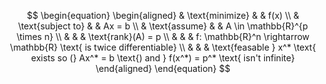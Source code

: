 $$
\begin{equation} \begin{aligned}
& \text{minimize} & & f(x) \\
& \text{subject to} & & Ax = b \\
& \text{assume} & & A \in \mathbb{R}^{p \times n} \\
& & & \text{rank}(A) = p \\
& & & f: \mathbb{R}^n \rightarrow \mathbb{R} \text{ is twice differentiable} \\
& & & \text{feasable } x^* \text{ exists so (} Ax^* = b \text{) and } f(x^*) = p^* \text{ isn't infinite}
\end{aligned}
\end{equation}
$$